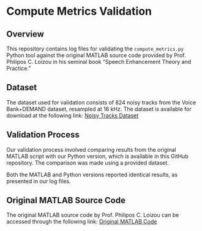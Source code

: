 # Compute Metrics Validation

## Overview
This repository contains log files for validating the `compute_metrics.py` Python tool against the original MATLAB source code provided by Prof. Philipos C. Loizou in his seminal book “Speech Enhancement Theory and Practice.”

## Dataset
The dataset used for validation consists of 824 noisy tracks from the Voice Bank+DEMAND dataset, resampled at 16 kHz. The dataset is available for download at the following link:
[Noisy Tracks Dataset](https://drive.google.com/file/d/1TGoOYP5YLeCB3lTAACavMSYhuuIdTtGw/view?usp=sharing)

## Validation Process
Our validation process involved comparing results from the original MATLAB script with our Python version, which is available in this GitHub repository. The comparison was made using a provided dataset. 

Both the MATLAB and Python versions reported identical results, as presented in our log files.

## Original MATLAB Source Code
The original MATLAB source code by Prof. Philipos C. Loizou can be accessed through the following link:
[Original MATLAB Code](https://www.crcpress.com/downloads/K14513/K14513_CD_Files.zip)